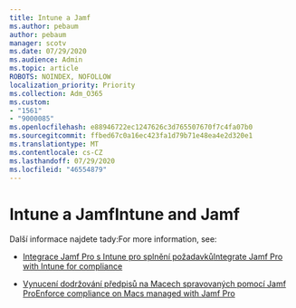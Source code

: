 ```yaml
---
title: Intune a Jamf
ms.author: pebaum
author: pebaum
manager: scotv
ms.date: 07/29/2020
ms.audience: Admin
ms.topic: article
ROBOTS: NOINDEX, NOFOLLOW
localization_priority: Priority
ms.collection: Adm_O365
ms.custom:
- "1561"
- "9000085"
ms.openlocfilehash: e88946722ec1247626c3d765507670f7c4fa07b0
ms.sourcegitcommit: ffbed67c0a16ec423fa1d79b71e48ea4e2d320e1
ms.translationtype: MT
ms.contentlocale: cs-CZ
ms.lasthandoff: 07/29/2020
ms.locfileid: "46554879"
---
```

# <a name="intune-and-jamf"></a><span data-ttu-id="7c1c5-102">Intune a Jamf</span><span class="sxs-lookup"><span data-stu-id="7c1c5-102">Intune and Jamf</span></span>

<span data-ttu-id="7c1c5-103">Další informace najdete tady:</span><span class="sxs-lookup"><span data-stu-id="7c1c5-103">For more information, see:</span></span> 

- [<span data-ttu-id="7c1c5-104">Integrace Jamf Pro s Intune pro splnění požadavků</span><span class="sxs-lookup"><span data-stu-id="7c1c5-104">Integrate Jamf Pro with Intune for compliance</span></span>](https://docs.microsoft.com/intune/conditional-access-integrate-jamf)

- [<span data-ttu-id="7c1c5-105">Vynucení dodržování předpisů na Macech spravovaných pomocí Jamf Pro</span><span class="sxs-lookup"><span data-stu-id="7c1c5-105">Enforce compliance on Macs managed with Jamf Pro</span></span>](https://docs.microsoft.com/intune/conditional-access-assign-jamf)